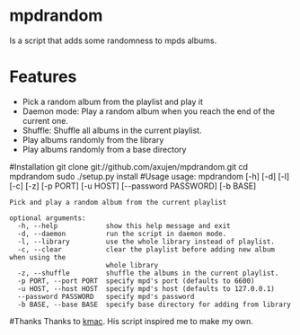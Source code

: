 mpdrandom
============
Is a script that adds some randomness to mpds albums.

# Features
* Pick a random album from the playlist and play it
* Daemon mode: Play a random album when you reach the end of the current one.
* Shuffle: Shuffle all albums in the current playlist.
* Play albums randomly from the library 
* Play albums randomly from a base directory

#Installation
	git clone git://github.com/axujen/mpdrandom.git
	cd mpdrandom
	sudo ./setup.py install
#Usage
    usage: mpdrandom [-h] [-d] [-l] [-c] [-z] [-p PORT] [-u HOST]
                     [--password PASSWORD] [-b BASE]
    
    Pick and play a random album from the current playlist
    
    optional arguments:
      -h, --help            show this help message and exit
      -d, --daemon          run the script in daemon mode.
      -l, --library         use the whole library instead of playlist.
      -c, --clear           clear the playlist before adding new album when using the
                            whole library
      -z, --shuffle         shuffle the albums in the current playlist.
      -p PORT, --port PORT  specify mpd's port (defaults to 6600)
      -u HOST, --host HOST  specify mpd's host (defaults to 127.0.0.1)
      --password PASSWORD   specify mpd's password
      -b BASE, --base BASE  specify base directory for adding from library
#Thanks
Thanks to [kmac](https://github.com/kmac/mpdscripts/blob/master/mpd-random-pl-album.py). His script inspired me to make my own.
